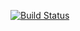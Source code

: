 [![Build Status](https://travis-ci.org/michelchenrich/money-kata-ruby.svg?branch=master)](https://travis-ci.org/michelchenrich/money-kata-ruby)
